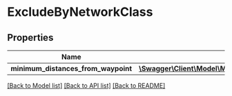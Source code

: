 # ExcludeByNetworkClass

## Properties
Name | Type | Description | Notes
------------ | ------------- | ------------- | -------------
**minimum_distances_from_waypoint** | [**\Swagger\Client\Model\MinimumDistancesFromWaypoint[]**](MinimumDistancesFromWaypoint.md) |  | [optional] 

[[Back to Model list]](../../README.md#documentation-for-models) [[Back to API list]](../../README.md#documentation-for-api-endpoints) [[Back to README]](../../README.md)

